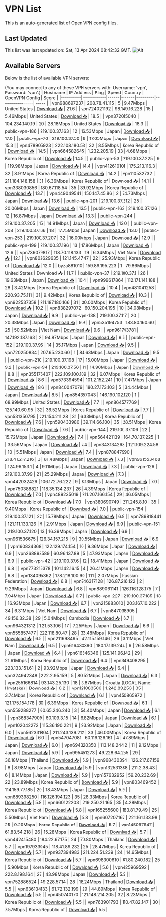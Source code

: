 # VPN List

This is an auto-generated list of Open VPN config files.

## Last Updated

This list was last updated on: Sat, 13 Apr 2024 08:42:32 GMT.
![Alt](https://repobeats.axiom.co/api/embed/186b98318ef1479477931607c1ad7d823f12451f.svg "Repobeats analytics image")

## Available Servers

Below is the list of available VPN servers:

(You may connect to any of these VPN servers with: Username: 'vpn', Password: 'vpn'.)
| Hostname | IP Address | Ping | Speed | Country | OpenVPN Config | Score |
|----------|------------|------|-------|---------|----------------| ----- |
| vpn988697237 | 208.78.41.115 | 5 | 9.47Mbps | United States | [Download 📥](./configs/server_0_US.ovpn) | 21.6 |
| vpn724021192 | 98.149.16.228 | 15 | 5.46Mbps | United States | [Download 📥](./configs/server_1_US.ovpn) | 18.5 |
| vpn372015040 | 104.234.140.19 | 20 | 28.18Mbps | United States | [Download 📥](./configs/server_2_US.ovpn) | 18.3 |
| public-vpn-186 | 219.100.37.163 | 12 | 16.53Mbps | Japan | [Download 📥](./configs/server_3_JP.ovpn) | 17.0 |
| public-vpn-76 | 219.100.37.50 | 8 | 17.65Mbps | Japan | [Download 📥](./configs/server_4_JP.ovpn) | 15.3 |
| vpn478905923 | 222.108.180.53 | 32 | 8.55Mbps | Korea Republic of | [Download 📥](./configs/server_5_KR.ovpn) | 14.5 |
| vpn664582645 | 1.232.205.19 | 33 | 4.68Mbps | Korea Republic of | [Download 📥](./configs/server_6_KR.ovpn) | 14.5 |
| public-vpn-53 | 219.100.37.225 | 9 | 119.98Mbps | Japan | [Download 📥](./configs/server_7_JP.ovpn) | 14.4 |
| vpn412610101 | 175.213.116.3 | 32 | 8.91Mbps | Korea Republic of | [Download 📥](./configs/server_8_KR.ovpn) | 14.2 |
| vpn110532732 | 211.184.148.158 | 31 | 6.36Mbps | Korea Republic of | [Download 📥](./configs/server_9_KR.ovpn) | 14.1 |
| vpn338030856 | 180.67.118.54 | 35 | 39.92Mbps | Korea Republic of | [Download 📥](./configs/server_10_KR.ovpn) | 13.7 |
| vpn449049541 | 150.147.45.86 | 2 | 74.73Mbps | Japan | [Download 📥](./configs/server_11_JP.ovpn) | 13.6 |
| public-vpn-201 | 219.100.37.212 | 25 | 20.06Mbps | Japan | [Download 📥](./configs/server_12_JP.ovpn) | 13.5 |
| public-vpn-163 | 219.100.37.126 | 12 | 16.87Mbps | Japan | [Download 📥](./configs/server_13_JP.ovpn) | 13.3 |
| public-vpn-244 | 219.100.37.205 | 15 | 14.91Mbps | Japan | [Download 📥](./configs/server_14_JP.ovpn) | 13.0 |
| public-vpn-208 | 219.100.37.166 | 18 | 17.75Mbps | Japan | [Download 📥](./configs/server_15_JP.ovpn) | 13.0 |
| public-vpn-253 | 219.100.37.207 | 32 | 16.00Mbps | Japan | [Download 📥](./configs/server_16_JP.ovpn) | 12.9 |
| public-vpn-199 | 219.100.37.196 | 13 | 17.86Mbps | Japan | [Download 📥](./configs/server_17_JP.ovpn) | 12.6 |
| vpn736079817 | 118.70.118.133 | 19 | 6.34Mbps | Viet Nam | [Download 📥](./configs/server_18_VN.ovpn) | 12.1 |
| vpn802629635 | 121.145.47.47 | 22 | 25.93Mbps | Korea Republic of | [Download 📥](./configs/server_19_KR.ovpn) | 12.0 |
| byza881010 | 159.89.195.223 | 1 | 79.86Mbps | United States | [Download 📥](./configs/server_20_US.ovpn) | 11.7 |
| public-vpn-37 | 219.100.37.1 | 26 | 19.63Mbps | Japan | [Download 📥](./configs/server_21_JP.ovpn) | 10.4 |
| vpn999617864 | 112.171.141.188 | 28 | 3.42Mbps | Korea Republic of | [Download 📥](./configs/server_22_KR.ovpn) | 10.4 |
| vpn481041258 | 220.93.75.111 | 31 | 9.42Mbps | Korea Republic of | [Download 📥](./configs/server_23_KR.ovpn) | 10.3 |
| vpn922537358 | 211.187.180.166 | 31 | 30.00Mbps | Korea Republic of | [Download 📥](./configs/server_24_KR.ovpn) | 10.2 |
| vpn838297072 | 60.150.204.195 | 10 | 34.08Mbps | Japan | [Download 📥](./configs/server_25_JP.ovpn) | 9.9 |
| public-vpn-138 | 219.100.37.117 | 20 | 20.38Mbps | Japan | [Download 📥](./configs/server_26_JP.ovpn) | 9.9 |
| vpn535194753 | 183.80.160.60 | 25 | 50.52Mbps | Viet Nam | [Download 📥](./configs/server_27_VN.ovpn) | 9.6 |
| vpn961743781 | 147.192.187.163 | 2 | 94.87Mbps | Japan | [Download 📥](./configs/server_28_JP.ovpn) | 9.5 |
| public-vpn-152 | 219.100.37.96 | 14 | 35.17Mbps | Japan | [Download 📥](./configs/server_29_JP.ovpn) | 9.5 |
| vpn720250834 | 207.65.230.60 | 1 | 84.63Mbps | Japan | [Download 📥](./configs/server_30_JP.ovpn) | 9.5 |
| public-vpn-210 | 219.100.37.198 | 17 | 15.00Mbps | Japan | [Download 📥](./configs/server_31_JP.ovpn) | 9.2 |
| public-vpn-94 | 219.100.37.56 | 11 | 14.90Mbps | Japan | [Download 📥](./configs/server_32_JP.ovpn) | 8.8 |
| vpn355175407 | 222.109.100.109 | 32 | 6.07Mbps | Korea Republic of | [Download 📥](./configs/server_33_KR.ovpn) | 8.6 |
| vpn573394594 | 101.2.152.241 | 10 | 7.47Mbps | Japan | [Download 📥](./configs/server_34_JP.ovpn) | 8.6 |
| vpn840047079 | 180.27.173.103 | 5 | 34.44Mbps | Japan | [Download 📥](./configs/server_35_JP.ovpn) | 8.5 |
| vpn854357043 | 146.190.102.120 | 1 | 68.99Mbps | United States | [Download 📥](./configs/server_36_US.ovpn) | 7.7 |
| vpn864577769 | 125.140.60.95 | 32 | 36.52Mbps | Korea Republic of | [Download 📥](./configs/server_37_KR.ovpn) | 7.7 |
| vpn531350795 | 221.154.211.28 | 31 | 6.33Mbps | Korea Republic of | [Download 📥](./configs/server_38_KR.ovpn) | 7.6 |
| vpn590433980 | 39.114.66.100 | 35 | 28.51Mbps | Korea Republic of | [Download 📥](./configs/server_39_KR.ovpn) | 7.6 |
| public-vpn-144 | 219.100.37.106 | 22 | 15.72Mbps | Japan | [Download 📥](./configs/server_40_JP.ovpn) | 7.4 |
| vpn564421139 | 164.70.137.225 | 1 | 33.56Mbps | Japan | [Download 📥](./configs/server_41_JP.ovpn) | 7.4 |
| vpn343134268 | 121.109.224.58 | 10 | 5.51Mbps | Japan | [Download 📥](./configs/server_42_JP.ovpn) | 7.4 |
| vpn878847990 | 218.41.217.216 | 3 | 81.48Mbps | Japan | [Download 📥](./configs/server_43_JP.ovpn) | 7.3 |
| vpn961553468 | 124.96.153.1 | 4 | 9.11Mbps | Japan | [Download 📥](./configs/server_44_JP.ovpn) | 7.3 |
| public-vpn-126 | 219.100.37.99 | 21 | 25.29Mbps | Japan | [Download 📥](./configs/server_45_JP.ovpn) | 7.3 |
| vpn442032429 | 106.172.76.222 | 9 | 8.13Mbps | Japan | [Download 📥](./configs/server_46_JP.ovpn) | 7.0 |
| vpn750388821 | 118.35.134.237 | 26 | 4.39Mbps | Korea Republic of | [Download 📥](./configs/server_47_KR.ovpn) | 7.0 |
| vpn489235019 | 211.207.166.154 | 29 | 46.05Mbps | Korea Republic of | [Download 📥](./configs/server_48_KR.ovpn) | 7.0 |
| vpn380690749 | 211.245.8.10 | 35 | 9.40Mbps | Korea Republic of | [Download 📥](./configs/server_49_KR.ovpn) | 7.0 |
| public-vpn-154 | 219.100.37.121 | 22 | 15.78Mbps | Japan | [Download 📥](./configs/server_50_JP.ovpn) | 6.9 |
| vpn789818441 | 121.111.133.126 | 9 | 2.91Mbps | Japan | [Download 📥](./configs/server_51_JP.ovpn) | 6.9 |
| public-vpn-151 | 219.100.37.120 | 13 | 16.39Mbps | Japan | [Download 📥](./configs/server_52_JP.ovpn) | 6.9 |
| vpn961536675 | 126.34.157.215 | 9 | 30.55Mbps | Japan | [Download 📥](./configs/server_53_JP.ovpn) | 6.9 |
| vpn160834368 | 122.129.174.154 | 10 | 9.36Mbps | Japan | [Download 📥](./configs/server_54_JP.ovpn) | 6.9 |
| vpn268898589 | 60.96.137.89 | 5 | 47.93Mbps | Japan | [Download 📥](./configs/server_55_JP.ovpn) | 6.9 |
| public-vpn-42 | 219.100.37.6 | 12 | 18.41Mbps | Japan | [Download 📥](./configs/server_56_JP.ovpn) | 6.8 |
| vpn773215378 | 101.142.16.15 | 4 | 26.41Mbps | Japan | [Download 📥](./configs/server_57_JP.ovpn) | 6.8 |
| vpn134095362 | 178.218.100.90 | 111 | 2.07Mbps | Russian Federation | [Download 📥](./configs/server_58_RU.ovpn) | 6.8 |
| vpn746317128 | 126.87.216.122 | 2 | 9.29Mbps | Japan | [Download 📥](./configs/server_59_JP.ovpn) | 6.8 |
| vpn889061141 | 126.116.128.175 | 7 | 7.94Mbps | Japan | [Download 📥](./configs/server_60_JP.ovpn) | 6.7 |
| public-vpn-227 | 219.100.37.185 | 13 | 16.93Mbps | Japan | [Download 📥](./configs/server_61_JP.ovpn) | 6.7 |
| vpn215883010 | 203.167.10.222 | 34 | 6.31Mbps | Viet Nam | [Download 📥](./configs/server_62_VN.ovpn) | 6.7 |
| vpn847038905 | 49.156.32.38 | 29 | 5.04Mbps | Cambodia | [Download 📥](./configs/server_63_KH.ovpn) | 6.7 |
| vpn964321312 | 1.21.53.106 | 17 | 7.25Mbps | Japan | [Download 📥](./configs/server_64_JP.ovpn) | 6.6 |
| vpn555857477 | 222.118.80.47 | 28 | 33.48Mbps | Korea Republic of | [Download 📥](./configs/server_65_KR.ovpn) | 6.5 |
| vpn211698495 | 42.115.159.146 | 26 | 8.11Mbps | Viet Nam | [Download 📥](./configs/server_66_VN.ovpn) | 6.5 |
| vpn616433390 | 180.17.139.244 | 6 | 26.58Mbps | Japan | [Download 📥](./configs/server_67_JP.ovpn) | 6.4 |
| vpn616346346 | 125.141.96.142 | 29 | 21.61Mbps | Korea Republic of | [Download 📥](./configs/server_68_KR.ovpn) | 6.4 |
| vpn349408295 | 223.133.151.61 | 2 | 93.92Mbps | Japan | [Download 📥](./configs/server_69_JP.ovpn) | 6.4 |
| vpn324942348 | 222.2.95.159 | 5 | 80.52Mbps | Japan | [Download 📥](./configs/server_70_JP.ovpn) | 6.3 |
| vpn255166814 | 93.143.25.130 | 18 | 3.87Mbps | Croatia (LOCAL Name: Hrvatska) | [Download 📥](./configs/server_71_HR.ovpn) | 6.2 |
| vpn121083506 | 1.242.89.253 | 35 | 3.74Mbps | Korea Republic of | [Download 📥](./configs/server_72_KR.ovpn) | 6.1 |
| vpn450865972 | 121.175.154.178 | 30 | 6.39Mbps | Korea Republic of | [Download 📥](./configs/server_73_KR.ovpn) | 6.1 |
| vpn559288277 | 60.65.246.240 | 3 | 54.40Mbps | Japan | [Download 📥](./configs/server_74_JP.ovpn) | 6.1 |
| vpn368347909 | 60.109.3.15 | 14 | 6.82Mbps | Japan | [Download 📥](./configs/server_75_JP.ovpn) | 6.1 |
| vpn102042272 | 115.36.190.221 | 9 | 93.92Mbps | Japan | [Download 📥](./configs/server_76_JP.ovpn) | 6.0 |
| vpn562331804 | 211.243.139.212 | 33 | 46.00Mbps | Korea Republic of | [Download 📥](./configs/server_77_KR.ovpn) | 6.0 |
| vpn547047081 | 60.119.126.161 | 4 | 47.89Mbps | Japan | [Download 📥](./configs/server_78_JP.ovpn) | 6.0 |
| vpn694320350 | 113.148.244.2 | 11 | 9.12Mbps | Japan | [Download 📥](./configs/server_79_JP.ovpn) | 5.9 |
| vpn995451273 | 49.228.64.255 | 29 | 36.18Mbps | Thailand | [Download 📥](./configs/server_80_TH.ovpn) | 5.9 |
| vpn968430394 | 126.217.67.159 | 8 | 8.98Mbps | Japan | [Download 📥](./configs/server_81_JP.ovpn) | 5.9 |
| vpn132531388 | 211.2.38.43 | 6 | 8.14Mbps | Japan | [Download 📥](./configs/server_82_JP.ovpn) | 5.9 |
| vpn157632952 | 59.20.232.69 | 22 | 23.89Mbps | Korea Republic of | [Download 📥](./configs/server_83_KR.ovpn) | 5.9 |
| vpn803469452 | 114.159.77.185 | 20 | 18.43Mbps | Japan | [Download 📥](./configs/server_84_JP.ovpn) | 5.9 |
| vpn689398250 | 116.126.194.123 | 35 | 28.33Mbps | Korea Republic of | [Download 📥](./configs/server_85_KR.ovpn) | 5.8 |
| vpn660122203 | 219.250.21.165 | 35 | 4.28Mbps | Korea Republic of | [Download 📥](./configs/server_86_KR.ovpn) | 5.8 |
| vpn165255600 | 183.81.79.49 | 25 | 5.50Mbps | Viet Nam | [Download 📥](./configs/server_87_VN.ovpn) | 5.8 |
| vpn607207167 | 221.161.133.98 | 25 | 9.29Mbps | Korea Republic of | [Download 📥](./configs/server_88_KR.ovpn) | 5.7 |
| vpn145087847 | 61.83.54.218 | 26 | 15.28Mbps | Korea Republic of | [Download 📥](./configs/server_89_KR.ovpn) | 5.7 |
| vpn442415480 | 184.22.67.175 | 24 | 70.80Mbps | Thailand | [Download 📥](./configs/server_90_TH.ovpn) | 5.7 |
| vpn197933045 | 118.41.89.232 | 25 | 28.47Mbps | Korea Republic of | [Download 📥](./configs/server_91_KR.ovpn) | 5.7 |
| vpn937394983 | 211.224.51.239 | 24 | 14.65Mbps | Korea Republic of | [Download 📥](./configs/server_92_KR.ovpn) | 5.7 |
| vpn698300610 | 61.80.240.182 | 25 | 5.90Mbps | Korea Republic of | [Download 📥](./configs/server_93_KR.ovpn) | 5.6 |
| vpn425969592 | 222.8.198.164 | 27 | 43.98Mbps | Japan | [Download 📥](./configs/server_94_JP.ovpn) | 5.5 |
| vpn752886524 | 49.228.57.14 | 28 | 18.24Mbps | Thailand | [Download 📥](./configs/server_95_TH.ovpn) | 5.5 |
| vpn636134133 | 61.72.132.199 | 29 | 44.89Mbps | Korea Republic of | [Download 📥](./configs/server_96_KR.ovpn) | 5.5 |
| vpn450740170 | 121.148.214.205 | 32 | 8.23Mbps | Korea Republic of | [Download 📥](./configs/server_97_KR.ovpn) | 5.5 |
| vpn763901793 | 110.47.82.147 | 30 | 7.57Mbps | Korea Republic of | [Download 📥](./configs/server_98_KR.ovpn) | 5.5 |
